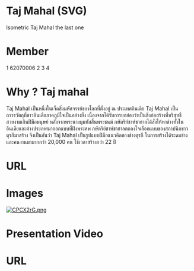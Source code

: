 # Taj Mahal (SVG)
Isometric Taj Mahal the last one


# Member
 1 62070006
 2
 3
 4

# Why ? Taj mahal
  Taj Mahal เป็นหนึ่งในเจ็ดสิ่งมหัศจรรย์ของโลกที่ตั้งอยู่ ณ ประเทศอินเดีย 
  Taj Mahal เป็นถาวรวัตถุที่ชาวอินเดียภาคภูมิใจเป็นอย่างยิ่ง เนื่องจากได้รับการยกย่องว่าเป็นสิ่งก่อสร้างที่บริสุทธิ์สวยงามเกินฝีมือมนุษย์
  หลังจากพระนางมุมทัสสิ้นพระชนม์ กษัตริย์ชาห์ชาฮาลได้สั่งให้หาช่างทั้งในอินเดียและต่างประเทศมาออกแบบที่ฝังพระศพ กษัตริย์ชาห์ชาฮาลตกลงใจเลือกแบบของสถาปนิกชาวตุรกีมาสร้าง จึงเป็นอันว่า      Taj Mahal เป็นรูปแบบฝีมือแนวคิดของช่างตุรกี ในการสร้างได้ระดมช่างและคนงานมามากกว่า 20,000 คน ใช้เวลาสร้างกว่า 22 ปี
  
  

# URL




# Images 
[![CPCX2rG.png](https://i.imgur.com/CPCX2rG.png)](https://i.imgur.com/)



# Presentation Video



# URL
